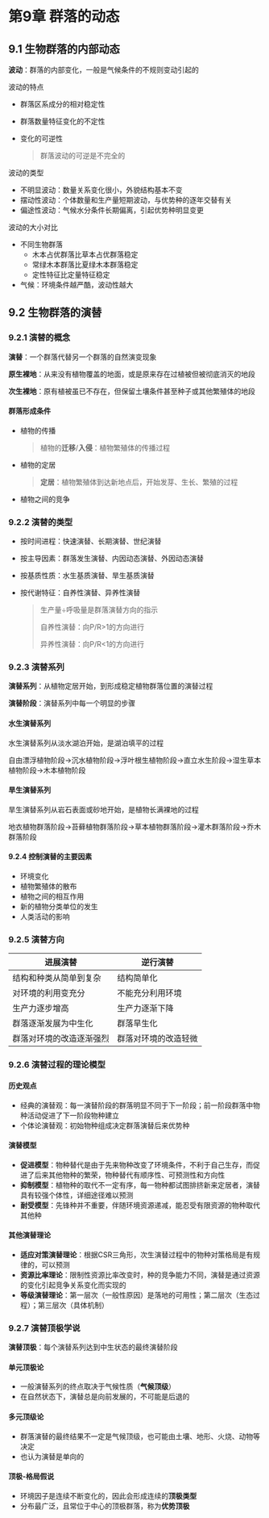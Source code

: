 # 第9章 群落的动态

## 9.1 生物群落的内部动态

**波动**：群落的内部变化，一般是气候条件的不规则变动引起的

波动的特点

* 群落区系成分的相对稳定性

* 群落数量特征变化的不定性

* 变化的可逆性

  > 群落波动的可逆是不完全的

波动的类型

* 不明显波动：数量关系变化很小，外貌结构基本不变
* 摆动性波动：个体数量和生产量短期波动，与优势种的逐年交替有关
* 偏途性波动：气候水分条件长期偏离，引起优势种明显变更

波动的大小对比

* 不同生物群落
  * 木本占优群落比草本占优群落稳定
  * 常绿木本群落比夏绿木本群落稳定
  * 定性特征比定量特征稳定
* 气候：环境条件越严酷，波动性越大

## 9.2 生物群落的演替

### 9.2.1 演替的概念

**演替**：一个群落代替另一个群落的自然演变现象

**原生裸地**：从来没有植物覆盖的地面，或是原来存在过植被但被彻底消灭的地段

**次生裸地**：原有植被虽已不存在，但保留土壤条件甚至种子或其他繁殖体的地段

#### 群落形成条件

* 植物的传播

  > 植物的**迁移**/**入侵**：植物繁殖体的传播过程

* 植物的定居

  > **定居**：植物繁殖体到达新地点后，开始发芽、生长、繁殖的过程

* 植物之间的竞争

### 9.2.2 演替的类型

* 按时间进程：快速演替、长期演替、世纪演替

* 按主导因素：群落发生演替、内因动态演替、外因动态演替

* 按基质性质：水生基质演替、旱生基质演替

* 按代谢特征：自养性演替、异养性演替

  > 生产量÷呼吸量是群落演替方向的指示
  >
  > 自养性演替：向P/R>1的方向进行
  >
  > 异养性演替：向P/R<1的方向进行

### 9.2.3 演替系列

**演替系列**：从植物定居开始，到形成稳定植物群落位置的演替过程

**演替阶段**：演替系列中每一个明显的步骤

#### 水生演替系列

水生演替系列从淡水湖泊开始，是湖泊填平的过程

自由漂浮植物阶段→沉水植物阶段→浮叶根生植物阶段→直立水生阶段→湿生草本植物阶段→木本植物阶段

#### 旱生演替系列

旱生演替系列从岩石表面或砂地开始，是植物长满裸地的过程

地衣植物群落阶段→苔藓植物群落阶段→草本植物群落阶段→灌木群落阶段→乔木群落阶段

#### 9.2.4 控制演替的主要因素

* 环境变化
* 植物繁殖体的散布
* 植物之间的相互作用
* 新的植物分类单位的发生
* 人类活动的影响

### 9.2.5 演替方向

| 进展演替                 | 逆行演替             |
| ------------------------ | -------------------- |
| 结构和种类从简单到复杂   | 结构简单化           |
| 对环境的利用变充分       | 不能充分利用环境     |
| 生产力逐步增高           | 生产力逐渐下降       |
| 群落逐渐发展为中生化     | 群落旱生化           |
| 群落对环境的改造逐渐强烈 | 群落对环境的改造轻微 |

### 9.2.6 演替过程的理论模型

#### 历史观点

* 经典的演替观：每一演替阶段的群落明显不同于下一阶段；前一阶段群落中物种活动促进了下一阶段物种建立
* 个体论演替观：初始物种组成决定群落演替后来优势种

#### 演替模型

* **促进模型**：物种替代是由于先来物种改变了环境条件，不利于自己生存，而促进了后来其他物种的繁荣，物种替代有顺序性、可预测性和方向性
* **抑制模型**：植物种的取代不一定有序，每一物种都试图排挤新来定居者，演替具有较强个体性，详细途径难以预测
* **耐受模型**：先锋种并不重要，伴随环境资源递减，能忍受有限资源的物种取代其他种

#### 其他演替理论

* **适应对策演替理论**：根据CSR三角形，次生演替过程中的物种对策格局是有规律的，可以预测
* **资源比率理论**：限制性资源比率改变时，种的竞争能力不同，演替是通过资源的变化引起竞争关系变化而实现的
* **等级演替理论**：第一层次（一般性原因）是落地的可用性；第二层次（生态过程）；第三层次（具体机制）

### 9.2.7 演替顶极学说

**演替顶极**：每个演替系列达到中生状态的最终演替阶段

#### 单元顶极论

* 一般演替系列的终点取决于气候性质（**气候顶级**）
* 在自然状态下，演替总是向前发展的，不可能是后退的

#### 多元顶级论

* 群落演替的最终结果不一定是气候顶级，也可能由土壤、地形、火烧、动物等决定
* 也认为演替是单向的

#### 顶极-格局假说

* 环境因子是连续不断变化的，因此会形成连续的**顶极类型**
* 分布最广泛，且常位于中心的顶极群落，称为**优势顶极**